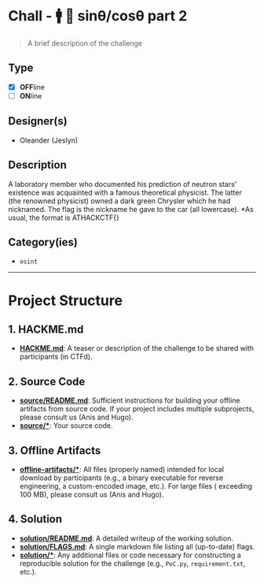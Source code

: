 # Chall - 🚹 🎩 sinθ/cosθ part 2

> A brief description of the challenge

## Type

- [X] **OFF**line
- [ ] **ON**line

## Designer(s)

- Oleander (Jeslyn)

## Description

A laboratory member who documented his prediction of neutron stars' existence was acquainted with a famous theoretical physicist. The latter (the renowned physicist) owned a dark green Chrysler which he had nicknamed.
The flag is the nickname he gave to the car (all lowercase). 
*As usual, the format is ATHACKCTF{}


## Category(ies)

- `osint`


---

# Project Structure

## 1. HACKME.md

- **[HACKME.md](HACKME.md)**: A teaser or description of the challenge to be shared with participants (in CTFd).

## 2. Source Code

- **[source/README.md](source/README.md)**: Sufficient instructions for building your offline artifacts from source
  code. If your project includes multiple subprojects, please consult us (Anis and Hugo).
- **[source/*](source/)**: Your source code.

## 3. Offline Artifacts

- **[offline-artifacts/*](offline-artifacts/)**: All files (properly named) intended for local download by
  participants (e.g., a binary executable for reverse engineering, a custom-encoded image, etc.). For large files (
  exceeding 100 MB), please consult us (Anis and Hugo).

## 4. Solution

- **[solution/README.md](solution/README.md)**: A detailed writeup of the working solution.
- **[solution/FLAGS.md](solution/FLAGS.md)**: A single markdown file listing all (up-to-date) flags.
- **[solution/*](solution/)**: Any additional files or code necessary for constructing a reproducible solution for the
  challenge (e.g., `PoC.py`, `requirement.txt`, etc.). 
